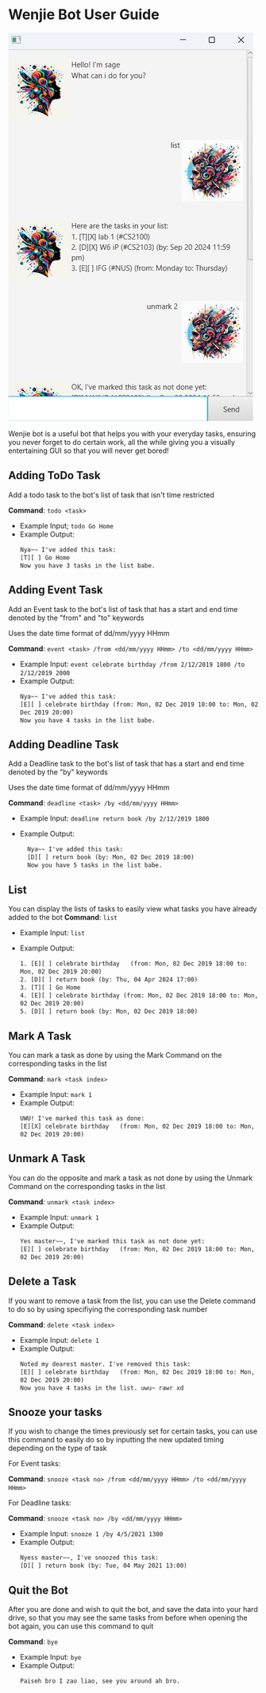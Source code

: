# Wenjie Bot User Guide

![UI.png](UI.png)

Wenjie bot is a useful bot that helps you with your everyday tasks, ensuring you never forget to do certain work, 
all the while giving you a visually entertaining GUI so that you will never get bored!

## Adding ToDo Task
Add a todo task to the bot's list of task that isn't time restricted

**__Command__**: `todo <task>`

- Example Input; `todo Go Home`
- Example Output:
  ```
  Nya~~ I've added this task:
  [T][ ] Go Home
  Now you have 3 tasks in the list babe.
  ```

## Adding Event Task
Add an Event task to the bot's list of task that has a start and end time denoted by the "from" and "to" keywords

Uses the date time format of dd/mm/yyyy HHmm

**__Command__**: `event <task> /from <dd/mm/yyyy HHmm> /to <dd/mm/yyyy HHmm>`

- Example Input: `event celebrate birthday /from 2/12/2019 1800 /to 2/12/2019 2000`
- Example Output: 
  ```
  Nya~~ I've added this task:
  [E][ ] celebrate birthday (from: Mon, 02 Dec 2019 18:00 to: Mon, 02 Dec 2019 20:00)
  Now you have 4 tasks in the list babe.
  ```


## Adding Deadline Task

Add a Deadline task to the bot's list of task that has a start and end time denoted by the "by" keywords

Uses the date time format of dd/mm/yyyy HHmm

**__Command__**: `deadline <task> /by <dd/mm/yyyy HHmm>`

- Example Input: `deadline return book /by 2/12/2019 1800`

- Example Output:
  ```
    Nya~~ I've added this task:
    [D][ ] return book (by: Mon, 02 Dec 2019 18:00)
    Now you have 5 tasks in the list babe.
  ```

## List
You can display the lists of tasks to easily view what tasks you have already added to the bot
**__Command__**: `list`

- Example Input: `list`

- Example Output:
  ```
  1. [E][ ] celebrate birthday   (from: Mon, 02 Dec 2019 18:00 to: Mon, 02 Dec 2019 20:00)
  2. [D][ ] return book (by: Thu, 04 Apr 2024 17:00)
  3. [T][ ] Go Home
  4. [E][ ] celebrate birthday (from: Mon, 02 Dec 2019 18:00 to: Mon, 02 Dec 2019 20:00)
  5. [D][ ] return book (by: Mon, 02 Dec 2019 18:00)

  ```

## Mark A Task
You can mark a task as done by using the Mark Command on the corresponding tasks in the list

**__Command__**: `mark <task index>`

- Example Input: `mark 1`
- Example Output:
  ```
  UWU! I've marked this task as done:
  [E][X] celebrate birthday   (from: Mon, 02 Dec 2019 18:00 to: Mon, 02 Dec 2019 20:00)

  ```

## Unmark A Task
You can do the opposite and mark a task as not done by using the Unmark Command on the corresponding tasks in the list

**__Command__**: `unmark <task index>`

- Example Input: `unmark 1`
- Example Output:
  ```
  Yes master~~, I've marked this task as not done yet:
  [E][ ] celebrate birthday   (from: Mon, 02 Dec 2019 18:00 to: Mon, 02 Dec 2019 20:00)

  ```

## Delete a Task
If you want to remove a task from the list, you can use the Delete command to do so by using specifiying the 
corresponding task number

**__Command__**: `delete <task index>`

- Example Input: `delete 1`
- Example Output:
  ```
  Noted my dearest master. I've removed this task:
  [E][ ] celebrate birthday   (from: Mon, 02 Dec 2019 18:00 to: Mon, 02 Dec 2019 20:00)
  Now you have 4 tasks in the list. uwu~ rawr xd

  ```
  
## Snooze your tasks
If you wish to change the times previously set for certain tasks, you can use this command to easily do so by
inputting the new updated timing depending on the type of task

For Event tasks:

**__Command__**: `snooze <task no> /from <dd/mm/yyyy HHmm> /to <dd/mm/yyyy HHmm>`

For Deadline tasks:

**__Command__**: `snooze <task no> /by <dd/mm/yyyy HHmm>`

- Example Input: `snooze 1 /by 4/5/2021 1300`
- Example Output:
  ```
  Nyess master~~, I've snoozed this task:
  [D][ ] return book (by: Tue, 04 May 2021 13:00)

  ```

## Quit the Bot
After you are done and wish to quit the bot, and save the data into your hard drive, so that you
may see the same tasks from before when opening the bot again, you can use this command to quit

**__Command__**: `bye`

- Example Input: `bye`
- Example Output:
  ```
  Paiseh bro I zao liao, see you around ah bro.

  ```
  

